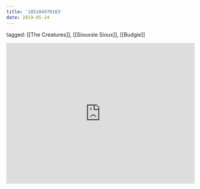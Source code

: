 ```yaml
---
title: '185104970163'
date: 2019-05-24
---
```

tagged: [[The Creatures]], [[Siouxsie Sioux]], [[Budgie]]
<iframe allow="accelerometer; autoplay; clipboard-write; encrypted-media; gyroscope; picture-in-picture" allowfullscreen="" frameborder="0" height="375" id="youtube_iframe" src="https://www.youtube.com/embed/pP4015WKDXg?feature=oembed&amp;enablejsapi=1&amp;origin=https://safe.txmblr.com&amp;wmode=opaque" width="500"></iframe>